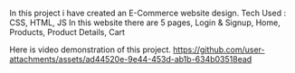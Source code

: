 In this project i have created an E-Commerce website design. 
Tech Used : CSS, HTML, JS
In this website there are 5 pages, 
Login & Signup, Home, Products, Product Details, Cart

Here is video demonstration of this project.
https://github.com/user-attachments/assets/ad44520e-9e44-453d-ab1b-634b03518ead

